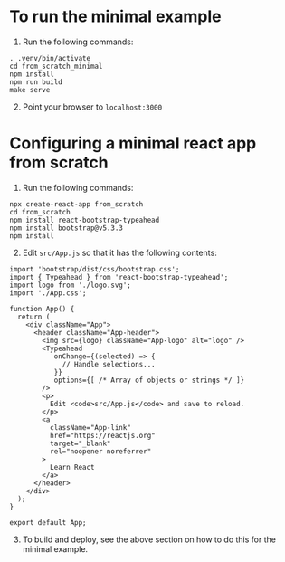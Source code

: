 # To run the minimal example

1. Run the following commands:
```
. .venv/bin/activate
cd from_scratch_minimal
npm install
npm run build
make serve
```

2. Point your browser to `localhost:3000`


# Configuring a minimal react app from scratch

1. Run the following commands:

```
npx create-react-app from_scratch
cd from_scratch
npm install react-bootstrap-typeahead
npm install bootstrap@v5.3.3
npm install
```

2. Edit `src/App.js` so that it has the following contents:
```
import 'bootstrap/dist/css/bootstrap.css';
import { Typeahead } from 'react-bootstrap-typeahead';
import logo from './logo.svg';
import './App.css';

function App() {
  return (
    <div className="App">
      <header className="App-header">
        <img src={logo} className="App-logo" alt="logo" />
        <Typeahead
           onChange={(selected) => {
             // Handle selections...
           }}
           options={[ /* Array of objects or strings */ ]}
        />
        <p>
          Edit <code>src/App.js</code> and save to reload.
        </p>
        <a
          className="App-link"
          href="https://reactjs.org"
          target="_blank"
          rel="noopener noreferrer"
        >
          Learn React
        </a>
      </header>
    </div>
  );
}

export default App;
```

3. To build and deploy, see the above section on how to do this for the minimal example.

